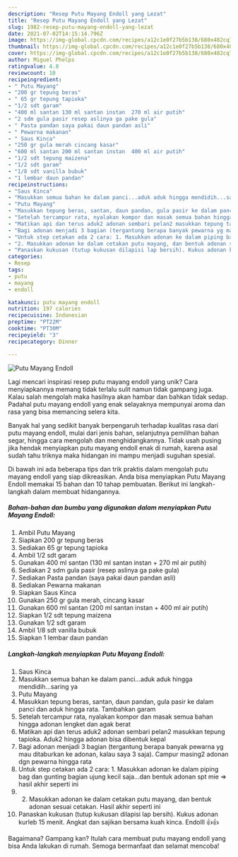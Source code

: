 ```yaml
---
description: "Resep Putu Mayang Endoll yang Lezat"
title: "Resep Putu Mayang Endoll yang Lezat"
slug: 1982-resep-putu-mayang-endoll-yang-lezat
date: 2021-07-02T14:15:14.796Z
image: https://img-global.cpcdn.com/recipes/a12c1e0f27b5b138/680x482cq70/putu-mayang-endoll-foto-resep-utama.jpg
thumbnail: https://img-global.cpcdn.com/recipes/a12c1e0f27b5b138/680x482cq70/putu-mayang-endoll-foto-resep-utama.jpg
cover: https://img-global.cpcdn.com/recipes/a12c1e0f27b5b138/680x482cq70/putu-mayang-endoll-foto-resep-utama.jpg
author: Miguel Phelps
ratingvalue: 4.8
reviewcount: 10
recipeingredient:
- " Putu Mayang"
- "200 gr tepung beras"
- " 65 gr tepung tapioka"
- "1/2 sdt garam"
- "400 ml santan 130 ml santan instan  270 ml air putih"
- "2 sdm gula pasir resep aslinya ga pake gula"
- " Pasta pandan saya pakai daun pandan asli"
- " Pewarna makanan"
- " Saus Kinca"
- "250 gr gula merah cincang kasar"
- "600 ml santan 200 ml santan instan  400 ml air putih"
- "1/2 sdt tepung maizena"
- "1/2 sdt garam"
- "1/8 sdt vanilla bubuk"
- "1 lembar daun pandan"
recipeinstructions:
- "Saus Kinca"
- "Masukkan semua bahan ke dalam panci...aduk aduk hingga mendidih...saring ya"
- "Putu Mayang"
- "Masukkan tepung beras, santan, daun pandan, gula pasir ke dalam panci dan aduk hingga rata. Tambahkan garam"
- "Setelah tercampur rata, nyalakan kompor dan masak semua bahan hingga adonan lengket dan agak berat"
- "Matikan api dan terus aduk2 adonan sembari pelan2 masukkan tepung tapioka. Aduk2 hingga adonan bisa dibentuk kepal"
- "Bagi adonan menjadi 3 bagian (tergantung berapa banyak pewarna yg mau ditaburkan ke adonan, kalau saya 3 saja). Campur masing2 adonan dgn pewarna hingga rata"
- "Untuk step cetakan ada 2 cara: 1. Masukkan adonan ke dalam piping bag dan gunting bagian ujung kecil saja...dan bentuk adonan spt mie =&gt; hasil akhir seperti ini"
- "2. Masukkan adonan ke dalam cetakan putu mayang, dan bentuk adonan sesuai cetakan. Hasil akhir seperti ini"
- "Panaskan kukusan (tutup kukusan dilapisi lap bersih). Kukus adonan kurleb 15 menit. Angkat dan sajikan bersama kuah kinca. Endolll 👍👍"
categories:
- Resep
tags:
- putu
- mayang
- endoll

katakunci: putu mayang endoll 
nutrition: 197 calories
recipecuisine: Indonesian
preptime: "PT22M"
cooktime: "PT30M"
recipeyield: "3"
recipecategory: Dinner

---
```



![Putu Mayang Endoll](https://img-global.cpcdn.com/recipes/a12c1e0f27b5b138/680x482cq70/putu-mayang-endoll-foto-resep-utama.jpg)

Lagi mencari inspirasi resep putu mayang endoll yang unik? Cara menyiapkannya memang tidak terlalu sulit namun tidak gampang juga. Kalau salah mengolah maka hasilnya akan hambar dan bahkan tidak sedap. Padahal putu mayang endoll yang enak selayaknya mempunyai aroma dan rasa yang bisa memancing selera kita.

Banyak hal yang sedikit banyak berpengaruh terhadap kualitas rasa dari putu mayang endoll, mulai dari jenis bahan, selanjutnya pemilihan bahan segar, hingga cara mengolah dan menghidangkannya. Tidak usah pusing jika hendak menyiapkan putu mayang endoll enak di rumah, karena asal sudah tahu triknya maka hidangan ini mampu menjadi suguhan spesial.




Di bawah ini ada beberapa tips dan trik praktis dalam mengolah putu mayang endoll yang siap dikreasikan. Anda bisa menyiapkan Putu Mayang Endoll memakai 15 bahan dan 10 tahap pembuatan. Berikut ini langkah-langkah dalam membuat hidangannya.

<!--inarticleads1-->

##### Bahan-bahan dan bumbu yang digunakan dalam menyiapkan Putu Mayang Endoll:

1. Ambil  Putu Mayang
1. Siapkan 200 gr tepung beras
1. Sediakan  65 gr tepung tapioka
1. Ambil 1/2 sdt garam
1. Gunakan 400 ml santan (130 ml santan instan + 270 ml air putih)
1. Sediakan 2 sdm gula pasir (resep aslinya ga pake gula)
1. Sediakan  Pasta pandan (saya pakai daun pandan asli)
1. Sediakan  Pewarna makanan
1. Siapkan  Saus Kinca
1. Gunakan 250 gr gula merah, cincang kasar
1. Gunakan 600 ml santan (200 ml santan instan + 400 ml air putih)
1. Siapkan 1/2 sdt tepung maizena
1. Gunakan 1/2 sdt garam
1. Ambil 1/8 sdt vanilla bubuk
1. Siapkan 1 lembar daun pandan




<!--inarticleads2-->

##### Langkah-langkah menyiapkan Putu Mayang Endoll:

1. Saus Kinca
1. Masukkan semua bahan ke dalam panci...aduk aduk hingga mendidih...saring ya
1. Putu Mayang
1. Masukkan tepung beras, santan, daun pandan, gula pasir ke dalam panci dan aduk hingga rata. Tambahkan garam
1. Setelah tercampur rata, nyalakan kompor dan masak semua bahan hingga adonan lengket dan agak berat
1. Matikan api dan terus aduk2 adonan sembari pelan2 masukkan tepung tapioka. Aduk2 hingga adonan bisa dibentuk kepal
1. Bagi adonan menjadi 3 bagian (tergantung berapa banyak pewarna yg mau ditaburkan ke adonan, kalau saya 3 saja). Campur masing2 adonan dgn pewarna hingga rata
1. Untuk step cetakan ada 2 cara: 1. Masukkan adonan ke dalam piping bag dan gunting bagian ujung kecil saja...dan bentuk adonan spt mie =&gt; hasil akhir seperti ini
1. 2. Masukkan adonan ke dalam cetakan putu mayang, dan bentuk adonan sesuai cetakan. Hasil akhir seperti ini
1. Panaskan kukusan (tutup kukusan dilapisi lap bersih). Kukus adonan kurleb 15 menit. Angkat dan sajikan bersama kuah kinca. Endolll 👍👍




Bagaimana? Gampang kan? Itulah cara membuat putu mayang endoll yang bisa Anda lakukan di rumah. Semoga bermanfaat dan selamat mencoba!
